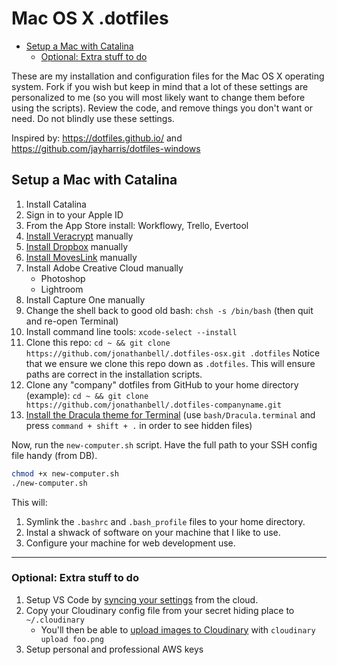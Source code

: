 # Mac OS X .dotfiles

<!-- TOC depthFrom:2 orderedList:false -->

- [Setup a Mac with Catalina](#setup-a-mac-with-catalina)
  - [Optional: Extra stuff to do](#optional-extra-stuff-to-do)

<!-- /TOC -->

These are my installation and configuration files for the Mac OS X operating system. Fork if you wish but keep in mind that a lot of these settings are personalized to me (so you will most likely want to change them before using the scripts). Review the code, and remove things you don't want or need. Do not blindly use these settings.

Inspired by: <https://dotfiles.github.io/> and <https://github.com/jayharris/dotfiles-windows>

## Setup a Mac with Catalina

1. Install Catalina
1. Sign in to your Apple ID
1. From the App Store install: Workflowy, Trello, Evertool
1. [Install Veracrypt](https://www.veracrypt.fr/en/Downloads.html) manually
1. [Install Dropbox](https://www.dropbox.com/install) manually
1. [Install MovesLink](http://moveslink.static.movescount.com/mac/download.htm?_ga=2.58506541.663209658.1576552893-189153876.1576552893) manually
1. Install Adobe Creative Cloud manually
    - Photoshop
    - Lightroom
1. Install Capture One manually
1. Change the shell back to good old bash: `chsh -s /bin/bash` (then quit and re-open Terminal)
1. Install command line tools: `xcode-select --install`
1. Clone this repo: `cd ~ && git clone https://github.com/jonathanbell/.dotfiles-osx.git .dotfiles` Notice that we ensure we clone this repo down as `.dotfiles`. This will ensure paths are correct in the installation scripts.
1. Clone any "company" dotfiles from GitHub to your home directory (example): `cd ~ && git clone https://github.com/jonathanbell/.dotfiles-companyname.git`
1. [Install the Dracula theme for Terminal](https://draculatheme.com/terminal/) (use `bash/Dracula.terminal` and press `command + shift + .` in order to see hidden files)

Now, run the `new-computer.sh` script. Have the full path to your SSH config file handy (from DB).

```bash
chmod +x new-computer.sh
./new-computer.sh
```

This will:

1. Symlink the `.bashrc` and `.bash_profile` files to your home directory.
2. Instal a shwack of software on your machine that I like to use.
3. Configure your machine for web development use.

---

### Optional: Extra stuff to do

1. Setup VS Code by [syncing your settings](https://marketplace.visualstudio.com/items?itemName=Shan.code-settings-sync) from the cloud.
1.  Copy your Cloudinary config file from your secret hiding place to `~/.cloudinary`
    - You'll then be able to [upload images to Cloudinary](https://www.npmjs.com/package/cloudinary-cli#upload) with `cloudinary upload foo.png`
1.  Setup personal and professional AWS keys
